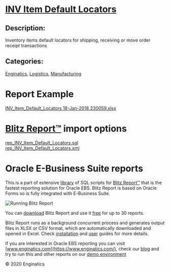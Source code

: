 # [INV Item Default Locators](https://www.enginatics.com/reports/inv-item-default-locators)
## Description: 
Inventory items default locators for shipping, receiving or move order receipt transactions
## Categories: 
[Enginatics](https://www.enginatics.com/library/?pg=1&category[]=Enginatics), [Logistics](https://www.enginatics.com/library/?pg=1&category[]=Logistics), [Manufacturing](https://www.enginatics.com/library/?pg=1&category[]=Manufacturing)
# Report Example
[INV_Item_Default_Locators 18-Jan-2018 230059.xlsx](https://www.enginatics.com/example/inv-item-default-locators)
# [Blitz Report™](https://www.enginatics.com/blitz-report) import options
[rep_INV_Item_Default_Locators.sql](https://www.enginatics.com/export/inv-item-default-locators)\
[rep_INV_Item_Default_Locators.xml](https://www.enginatics.com/xml/inv-item-default-locators)
# Oracle E-Business Suite reports

This is a part of extensive [library](https://www.enginatics.com/library/) of SQL scripts for [Blitz Report™](https://www.enginatics.com/blitz-report/) that is the fastest reporting solution for Oracle EBS. Blitz Report is based on Oracle Forms so is fully integrated with E-Business Suite. 

![Running Blitz Report](https://www.enginatics.com/wp-content/uploads/2018/01/Running-blitz-report.png) 

You can [download](https://www.enginatics.com/download/) Blitz Report and use it [free](https://www.enginatics.com/pricing/) for up to 30 reports. 

Blitz Report runs as a background concurrent process and generates output files in XLSX or CSV format, which are automatically downloaded and opened in Excel. Check [installation](https://www.enginatics.com/installation-guide/) and [user](https://www.enginatics.com/user-guide/) guides for more details.

If you are interested in Oracle EBS reporting you can visit [www.enginatics.com](https://www.enginatics.com/), check our [blog](https://www.enginatics.com/blog) and try to run this and other reports on our [demo environment](http://demo.enginatics.com/)

© 2020 Enginatics